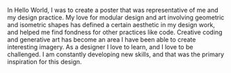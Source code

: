 In Hello World, I was to create a poster that was representative of me and my design practice. My love for modular design and art involving geometric and isometric shapes has defined a certain aesthetic in my design work, and helped me find fondness for other practices like code. Creative coding and generative art has become an area I have been able to create interesting imagery. As a designer I love to learn, and I love to be challenged. I am constantly developing new skills, and that was the primary inspiration for this design. 
